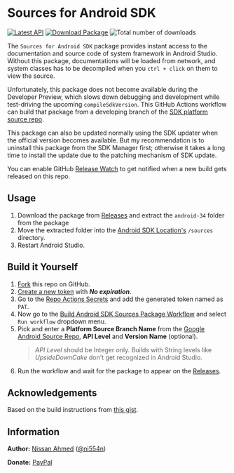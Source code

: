 # Sources for Android SDK

[![Latest API](https://img.shields.io/badge/API-34-blue)](https://developer.android.com/studio/releases/platforms)
[![Download Package](https://img.shields.io/badge/Download-zip-red)](/../../releases/download/v34_1686173402/sources-34.zip)
![Total number of downloads](https://img.shields.io/github/downloads/ni554n/sources-for-android-sdk/total?color=eeeeee&label=)

The `Sources for Android SDK` package provides instant access to the documentation and source code of system framework in Android Studio. Without this package, documentations will be loaded from network, and system classes has to be decompiled when you `ctrl + click` on them to view the source.

Unfortunately, this package does not become available during the Developer Preview, which slows down debugging and development while test-driving the upcoming `compileSdkVersion`. This GitHub Actions workflow can build that package from a developing branch of the [SDK platform source repo](https://android.googlesource.com/platform/frameworks/base).

This package can also be updated normally using the SDK updater when the official version becomes available. But my recommendation is to uninstall this package from the SDK Manager first; otherwise it takes a long time to install the update due to the patching mechanism of SDK update.

You can enable GitHub [Release Watch](.images/watch-release.png) to get notified when a new build gets released on this repo.

## Usage

1. Download the package from [Releases](/../../releases) and extract the `android-34` folder from the package
2. Move the extracted folder into the [Android SDK Location's](.images/sdk-location.jpg) `/sources` directory.
3. Restart Android Studio.

## Build it Yourself

1. [Fork](https://github.com/ni554n/sources-for-android-sdk/fork) this repo on GitHub.
2. [Create a new token](https://github.com/settings/tokens/new?scopes=repo&description=Sources%20for%20Android%20SDK) with **_No expiration_**.
3. Go to the [Repo Actions Secrets](/../../settings/secrets/actions/new) and add the generated token named as `PAT`.
4. Now go to the [Build Android SDK Sources Package Workflow](/../../actions/workflows/build-package.yaml) and select `Run workflow` dropdown menu.
5. Pick and enter a **Platform Source Branch Name** from the [Google Android Source Repo](https://android.googlesource.com/platform/frameworks/base), **API Level** and **Version Name** (optional).
    > _API Level_ should be Integer only. Builds with String levels like _UpsideDownCake_ don't get recognized in Android Studio.
6. Run the workflow and wait for the package to appear on the [Releases](/../../releases).

## Acknowledgements

Based on the build instructions from [this gist](https://gist.github.com/cketti/210bb18b6e6112135b7b6468754901bf).

## Information

**Author:** [Nissan Ahmed](https://ni554n.github.io) ([@ni554n](https://twitter.com/ni554n))

**Donate:** [PayPal](https://paypal.me/ni554n)
<img src="https://ping.anissan.com/?repo=sources-for-android-sdk" width="0" height="0" align="right">
